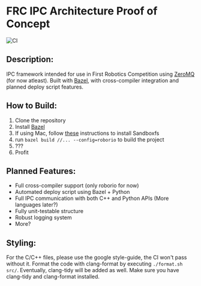 # FRC IPC Architecture Proof of Concept
![CI](https://github.com/BBScholar/FRC_Robot_IPC/workflows/CI/badge.svg?branch=master)

## Description:
IPC framework intended for use in First Robotics Competition using [ZeroMQ](https://zeromq.org/) (for now atleast). Built with [Bazel](https://bazel.build/), with cross-compiler integration and planned deploy script features.

## How to Build:
1. Clone the repository
2. Install [Bazel](https://bazel.build/)
3. If using Mac, follow [these](https://github.com/bazelbuild/sandboxfs/blob/master/INSTALL.md) instructions to install Sandboxfs
4. run `bazel build //... --config=roborio` to build the project
5. ???
6. Profit


## Planned Features:
- Full cross-compiler support (only roborio for now)
- Automated deploy script using Bazel + Python
- Full IPC communication with both C++ and Python APIs (More languages later?) 
- Fully unit-testable structure
- Robust logging system
- More?

## Styling:
For the C/C++ files, please use the google style-guide, the CI won't pass without it. Format the code with clang-format by executing `./format.sh src/`. Eventually, clang-tidy will be added as well. Make sure you have clang-tidy and clang-format installed.
